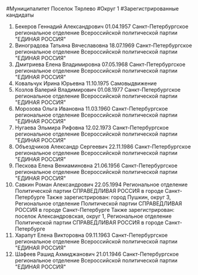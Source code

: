#Муниципалитет
Поселок Тярлево
#Округ
1
#Зарегистрированные кандидаты
1. Бекеров Геннадий Александрович 01.04.1957
Санкт-Петербургское региональное отделение Всероссийской политической партии "ЕДИНАЯ РОССИЯ"
2. Виноградова Татьяна Вячеславовна 18.07.1969
Санкт-Петербургское региональное отделение Всероссийской политической партии "ЕДИНАЯ РОССИЯ"
3. Дмитриева Елена Владимировна 07.05.1968
Санкт-Петербургское региональное отделение Всероссийской политической партии "ЕДИНАЯ РОССИЯ"
4. Ковальчук Ирина Юрьевна 11.10.1975
Самовыдвижение
5. Козлов Валерий Владимирович 01.08.1977
Санкт-Петербургское региональное отделение Всероссийской политической партии "ЕДИНАЯ РОССИЯ"
6. Морозова Ольга Ивановна 11.03.1960
Санкт-Петербургское региональное отделение Всероссийской политической партии "ЕДИНАЯ РОССИЯ"
7. Нугаева Эльмира Рифовна 12.02.1973
Санкт-Петербургское региональное отделение Всероссийской политической партии "ЕДИНАЯ РОССИЯ"
8. Объездчиков Александр Сергеевич 22.11.1986
Санкт-Петербургское региональное отделение Всероссийской политической партии "ЕДИНАЯ РОССИЯ"
9. Пескова Елена Вениаминовна 21.06.1956
Санкт-Петербургское региональное отделение Всероссийской политической партии "ЕДИНАЯ РОССИЯ"
10. Савкин Роман Александрович 22.05.1994
Региональное отделение Политической партии СПРАВЕДЛИВАЯ РОССИЯ в городе Санкт-Петербурге
Также зарегистрирован: город Пушкин, округ 3, Региональное отделение Политической партии СПРАВЕДЛИВАЯ РОССИЯ в городе Санкт-Петербурге
Также зарегистрирован: поселок Александровская, округ 1, Региональное отделение Политической партии СПРАВЕДЛИВАЯ РОССИЯ в городе Санкт-Петербурге
11. Харапут Елена Викторовна 09.11.1963
Санкт-Петербургское региональное отделение Всероссийской политической партии "ЕДИНАЯ РОССИЯ"
12. Шафеев Рашид Ахмиджанович 21.01.1946
Санкт-Петербургское региональное отделение Всероссийской политической партии "ЕДИНАЯ РОССИЯ"
